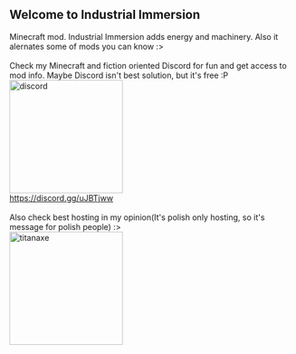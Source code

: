 ## Welcome to Industrial Immersion
Minecraft mod. Industrial Immersion adds energy and machinery. Also it alernates some of mods you can know :><br><br>
Check my Minecraft and fiction oriented Discord for fun and get access to mod info. Maybe Discord isn't best solution, but it's free :P<br>
<img src="https://discordapp.com/assets/fc0b01fe10a0b8c602fb0106d8189d9b.png" width="200" title="discord"><br>
https://discord.gg/uJBTjww<br><br>
Also check best hosting in my opinion(It's polish only hosting, so it's message for polish people) :><br>
<a href="https://titanaxe.com"><img src="http://wiki.titanaxe.com/lib/exe/fetch.php?media=wiki:logo.png" width="200" title="titanaxe"><a/><br>
